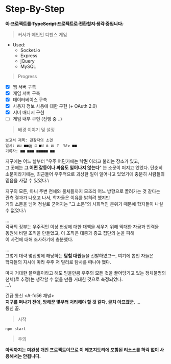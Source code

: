 # Step-By-Step

~~**이 프로젝트를 TypeScript 프로젝트로 전환할지 생각 중입니다.**~~

> 커서가 메인인 디펜스 게임

+ Used:
  + Socket.io
  + Express
  + jQuery
  + MySQL

> Progress

- [x] 웹 서버 구축
- [x] 게임 서버 구축
- [x] 데이터베이스 구축
- [x] 사용자 정보 사용에 대한 구현 (+ OAuth 2.0)
- [x] 서버 매니저 구현
- [ ] 게임 내부 구현 (진행 중 ..)

> 배경 이야기 및 설정
```
보고서 제목: 관찰자의 소견
일시: ឈ ■■ញ ដ ■ឋ ឌ ឍ ?  %!ޓ ■■ 
기록자: ■■ ■■■ ■■■■■ ■■
```

지구에는 어느 날부터 "우주 어딘가에는 **낙원** 이라고 불리는 장소가 있고,\
그 곳에는 **그 어떤 갈등이나 싸움도 일어나지 않는다**" 는 소문이 퍼지고 있었다.
단순히 소문이라기에는, 최근들어 우주적으로 괴상한 일이 일어나고 있었기에 충분히 사람들의 믿음을 사갈 수 있었다.\

지구의 모든, 아니 주변 천체와 물체들까지 모조리 어느 방향으로 끌려가는 것 같다는\
관측 결과가 나오고 나서, 학자들은 이유를 밝히려 했지만\
거의 소문을 넘어 정설로 굳어지는 "그 소문"의 사회적인 분위기 때문에 학자들이 나설 수 없었다.\

...\
각국의 정부는 우주적인 이상 현상에 대한 대책을 세우기 위해 막대한 자금과 인력을\
동원해 비밀 조직을 만들었고, 이 조직은 대중과 종교 집단의 눈을 피해\
이 사건에 대해 조사하기에 충분했다.

...\
그렇게 대략 몇십명에 해당하는 **탐험 대원**들을 선발하였고ㅡ, 여기에 뽑인 자들은\
학자들의 지시에 따라 우주 저 멀리로 탐사를 떠나야 했다.

마치 거대한 블랙홀이라고 해도 믿을만큼 우주의 모든 것을 끌어당기고 있는 정체불명의 천체(로 추정)는 생각할 수 없을 만큼 거대한 것으로 측정되었다.\
...\

긴급 통신 <A-fc56 채널>\
**지구를 떠나기 전에, 방해꾼 몇부터 처리해야 할 것 같다. 골치 아프겠군.**
...\
통신 끝.


> 시작
```
npm start
```
> 주의

**아직까지는 미완성 개인 프로젝트이므로 이 레포지토리에 포함된 리소스를 
허락 없이 사용해서는 안됩니다.**
